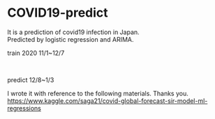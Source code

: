 # COVID19-predict
It is a prediction of covid19 infection in Japan.<br>
Predicted by logistic regression and ARIMA.<br>

<p>train 2020 11/1~12/7</p><br>
<p>predict 12/8~1/3</p>

I wrote it with reference to the following materials. Thanks you.<br>
https://www.kaggle.com/saga21/covid-global-forecast-sir-model-ml-regressions
